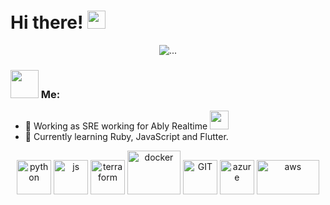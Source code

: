 # Hi there! <img src="https://github.com/TheDudeThatCode/TheDudeThatCode/blob/master/Assets/Hi.gif" width="29px">

<!-- <p align="center">
<a href="https://twitter.com/apoorv__tyagi" target="blank"><img align="center" src="https://cdn.jsdelivr.net/npm/simple-icons@3.0.1/icons/twitter.svg" alt="apoorv__tyagi" height="30" width="30" /></a>&nbsp;
<a href="https://linkedin.com/in/apoorvtyagi" target="blank"><img align="center" src="https://cdn.jsdelivr.net/npm/simple-icons@3.0.1/icons/linkedin.svg" alt="apoorvtyagi" height="30" width="30" /></a>&nbsp;
<a href="https://medium.com/@apoorvtyagi" target="blank"><img align="center" src="https://cdn.jsdelivr.net/npm/simple-icons@3.0.1/icons/medium.svg" alt="apoorvtyagi" height="30" width="30" /></a>&nbsp;
<a href="http://discord.com/users/apoorv#4040" target="blank"><img align="center" src="https://cdn.jsdelivr.net/npm/simple-icons@3.0.1/icons/discord.svg" alt="apoorv#4040" height="40" width="30" /></a>&nbsp;
<a href="https://www.buymeacoffee.com/apoorvtyagi"><img align="center" alt="Buy me a Coffee" width="30px" src="https://cdn.jsdelivr.net/npm/simple-icons@3.0.1/icons/buymeacoffee.svg" /></a>
</p> -->

<p align="center">
  <img src="https://media.giphy.com/media/13HgwGsXF0aiGY/giphy.gif" alt="..."/>
</p>

### <img src="https://github.com/TheDudeThatCode/TheDudeThatCode/blob/master/Assets/Developer.gif" width="45px"> Me:
- 🏦 Working as SRE working for Ably Realtime 
      <img src="https://media.giphy.com/media/WUlplcMpOCEmTGBtBW/giphy.gif" width="30">
- 📝 Currently learning Ruby, JavaScript and Flutter.

<p align="center">
      <img src="https://www.vectorlogo.zone/logos/python/python-icon.svg" alt="python" width="55" height="55"/>
      <img src="https://seeklogo.com/images/J/javascript-js-logo-2949701702-seeklogo.com.png" alt="js" width="55" height="55"/>
      <img src="https://seeklogo.com/images/T/terraform-logo-99AE26A4C1-seeklogo.com.png" alt="terraform" width="55" height="55"/> 
      <img src="https://www.vectorlogo.zone/logos/docker/docker-icon.svg" alt="docker" width="85" height="70"/>
      <img src="https://www.vectorlogo.zone/logos/git-scm/git-scm-icon.svg" alt="GIT" width="55" height="55"/> 
      <img src="https://www.vectorlogo.zone/logos/microsoft_azure/microsoft_azure-icon.svg" alt="azure" width="55" height="55"/>
      <img src="https://www.vectorlogo.zone/logos/amazon_aws/amazon_aws-ar21.svg" alt="aws" width="100" height="55"/> 
</p>
